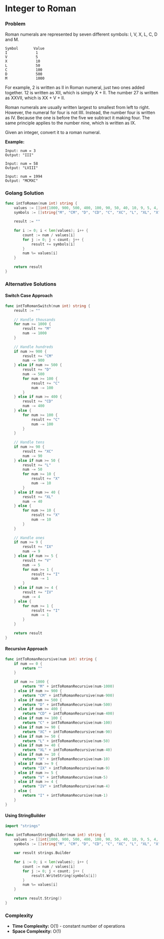 # Integer to Roman

### Problem
Roman numerals are represented by seven different symbols: I, V, X, L, C, D and M.

```
Symbol       Value
I             1
V             5
X             10
L             50
C             100
D             500
M             1000
```

For example, 2 is written as II in Roman numeral, just two ones added together. 12 is written as XII, which is simply X + II. The number 27 is written as XXVII, which is XX + V + II.

Roman numerals are usually written largest to smallest from left to right. However, the numeral for four is not IIII. Instead, the number four is written as IV. Because the one is before the five we subtract it making four. The same principle applies to the number nine, which is written as IX.

Given an integer, convert it to a roman numeral.

**Example:**
```
Input: num = 3
Output: "III"

Input: num = 58
Output: "LVIII"

Input: num = 1994
Output: "MCMXC"
```

### Golang Solution

```go
func intToRoman(num int) string {
    values := []int{1000, 900, 500, 400, 100, 90, 50, 40, 10, 9, 5, 4, 1}
    symbols := []string{"M", "CM", "D", "CD", "C", "XC", "L", "XL", "X", "IX", "V", "IV", "I"}
    
    result := ""
    
    for i := 0; i < len(values); i++ {
        count := num / values[i]
        for j := 0; j < count; j++ {
            result += symbols[i]
        }
        num %= values[i]
    }
    
    return result
}
```

### Alternative Solutions

#### **Switch Case Approach**
```go
func intToRomanSwitch(num int) string {
    result := ""
    
    // Handle thousands
    for num >= 1000 {
        result += "M"
        num -= 1000
    }
    
    // Handle hundreds
    if num >= 900 {
        result += "CM"
        num -= 900
    } else if num >= 500 {
        result += "D"
        num -= 500
        for num >= 100 {
            result += "C"
            num -= 100
        }
    } else if num >= 400 {
        result += "CD"
        num -= 400
    } else {
        for num >= 100 {
            result += "C"
            num -= 100
        }
    }
    
    // Handle tens
    if num >= 90 {
        result += "XC"
        num -= 90
    } else if num >= 50 {
        result += "L"
        num -= 50
        for num >= 10 {
            result += "X"
            num -= 10
        }
    } else if num >= 40 {
        result += "XL"
        num -= 40
    } else {
        for num >= 10 {
            result += "X"
            num -= 10
        }
    }
    
    // Handle ones
    if num >= 9 {
        result += "IX"
        num -= 9
    } else if num >= 5 {
        result += "V"
        num -= 5
        for num >= 1 {
            result += "I"
            num -= 1
        }
    } else if num >= 4 {
        result += "IV"
        num -= 4
    } else {
        for num >= 1 {
            result += "I"
            num -= 1
        }
    }
    
    return result
}
```

#### **Recursive Approach**
```go
func intToRomanRecursive(num int) string {
    if num == 0 {
        return ""
    }
    
    if num >= 1000 {
        return "M" + intToRomanRecursive(num-1000)
    } else if num >= 900 {
        return "CM" + intToRomanRecursive(num-900)
    } else if num >= 500 {
        return "D" + intToRomanRecursive(num-500)
    } else if num >= 400 {
        return "CD" + intToRomanRecursive(num-400)
    } else if num >= 100 {
        return "C" + intToRomanRecursive(num-100)
    } else if num >= 90 {
        return "XC" + intToRomanRecursive(num-90)
    } else if num >= 50 {
        return "L" + intToRomanRecursive(num-50)
    } else if num >= 40 {
        return "XL" + intToRomanRecursive(num-40)
    } else if num >= 10 {
        return "X" + intToRomanRecursive(num-10)
    } else if num >= 9 {
        return "IX" + intToRomanRecursive(num-9)
    } else if num >= 5 {
        return "V" + intToRomanRecursive(num-5)
    } else if num >= 4 {
        return "IV" + intToRomanRecursive(num-4)
    } else {
        return "I" + intToRomanRecursive(num-1)
    }
}
```

#### **Using StringBuilder**
```go
import "strings"

func intToRomanStringBuilder(num int) string {
    values := []int{1000, 900, 500, 400, 100, 90, 50, 40, 10, 9, 5, 4, 1}
    symbols := []string{"M", "CM", "D", "CD", "C", "XC", "L", "XL", "X", "IX", "V", "IV", "I"}
    
    var result strings.Builder
    
    for i := 0; i < len(values); i++ {
        count := num / values[i]
        for j := 0; j < count; j++ {
            result.WriteString(symbols[i])
        }
        num %= values[i]
    }
    
    return result.String()
}
```

### Complexity
- **Time Complexity:** O(1) - constant number of operations
- **Space Complexity:** O(1)
